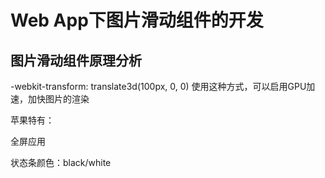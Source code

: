 # Web App下图片滑动组件的开发

## 图片滑动组件原理分析

-webkit-transform: translate3d(100px, 0, 0)
使用这种方式，可以启用GPU加速，加快图片的渲染

<meta name="viewport" content="width=device-width,initial-scale=1,minimum-scale=1,maximum-scale=1,user-scalable=no" />

苹果特有：

全屏应用
<meta name="apple-touch-fullscreen" content="YES"/>

状态条颜色：black/white
<meta name="apple-mobile-web-app-status-bar-style" content="black"/>


